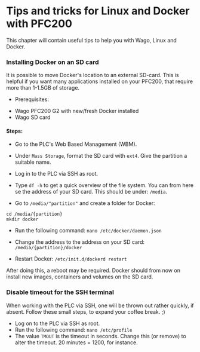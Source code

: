 # Tips and tricks for Linux and Docker with PFC200
This chapter will contain useful tips to help you with Wago, Linux and Docker.

### Installing Docker on an SD card
It is possible to move Docker's location to an external SD-card. This is helpful if you want many applications installed on your PFC200, that require more than 1-1.5GB of storage.

* Prerequisites: 
- Wago PFC200 G2 with new/fresh Docker installed
- Wago SD card

#### Steps:
- Go to the PLC's Web Based Management (WBM).
- Under `Mass Storage`, format the SD card with `ext4`. Give the partition a suitable name.

- Log in to the PLC via SSH as root.
- Type `df -h` to get a quick overview of the file system. You can from here se the address of your SD card. This should be under: `/media`.
- Go to `/media/"partition"` and create a folder for Docker:
```
cd /media/{partition}
mkdir docker
```
- Run the following command: `nano /etc/docker/daemon.json`
- Change the address to the address on your SD card: `/media/{partition}/docker`

- Restart Docker: `/etc/init.d/dockerd restart`

After doing this, a reboot may be required. Docker should from now on install new images, containers and volumes on the SD card.


### Disable timeout for the SSH terminal
When working with the PLC via SSH, one will be thrown out rather quickly, if absent. Follow these small steps, to expand your coffee break. ;)
- Log on to the PLC via SSH as root.
- Run the following command: `nano /etc/profile`
- The value `TMOUT` is the timeout in seconds. Change this (or remove) to alter the timeout. 20 minutes = 1200, for instance.
